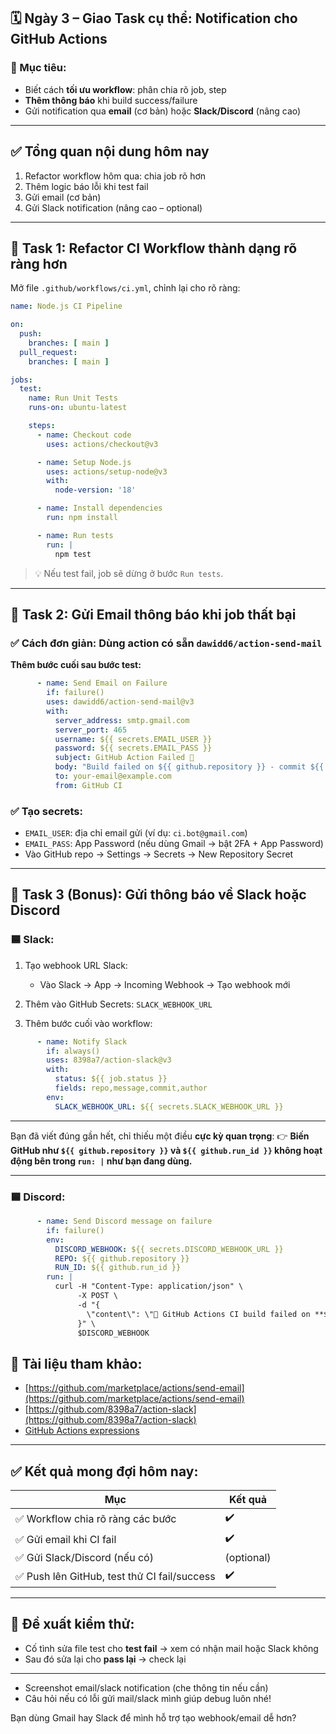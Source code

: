 
## 🗓️ **Ngày 3 – Giao Task cụ thể: Notification cho GitHub Actions**

### 🎯 Mục tiêu:

* Biết cách **tối ưu workflow**: phân chia rõ job, step
* **Thêm thông báo** khi build success/failure
* Gửi notification qua **email** (cơ bản) hoặc **Slack/Discord** (nâng cao)

---

## ✅ Tổng quan nội dung hôm nay

1. Refactor workflow hôm qua: chia job rõ hơn
2. Thêm logic báo lỗi khi test fail
3. Gửi email (cơ bản)
4. Gửi Slack notification (nâng cao – optional)

---

## 🧩 **Task 1: Refactor CI Workflow thành dạng rõ ràng hơn**

Mở file `.github/workflows/ci.yml`, chỉnh lại cho rõ ràng:

```yaml
name: Node.js CI Pipeline

on:
  push:
    branches: [ main ]
  pull_request:
    branches: [ main ]

jobs:
  test:
    name: Run Unit Tests
    runs-on: ubuntu-latest

    steps:
      - name: Checkout code
        uses: actions/checkout@v3

      - name: Setup Node.js
        uses: actions/setup-node@v3
        with:
          node-version: '18'

      - name: Install dependencies
        run: npm install

      - name: Run tests
        run: |
          npm test
```

> 💡 Nếu test fail, job sẽ dừng ở bước `Run tests`.

---

## 🧩 **Task 2: Gửi Email thông báo khi job thất bại**

### ✅ Cách đơn giản: Dùng action có sẵn `dawidd6/action-send-mail`

**Thêm bước cuối sau bước test:**

```yaml
      - name: Send Email on Failure
        if: failure()
        uses: dawidd6/action-send-mail@v3
        with:
          server_address: smtp.gmail.com
          server_port: 465
          username: ${{ secrets.EMAIL_USER }}
          password: ${{ secrets.EMAIL_PASS }}
          subject: GitHub Action Failed 🚨
          body: "Build failed on ${{ github.repository }} - commit ${{ github.sha }}"
          to: your-email@example.com
          from: GitHub CI
```

### ✅ Tạo secrets:

* `EMAIL_USER`: địa chỉ email gửi (ví dụ: `ci.bot@gmail.com`)
* `EMAIL_PASS`: App Password (nếu dùng Gmail → bật 2FA + App Password)
* Vào GitHub repo → Settings → Secrets → New Repository Secret

---

## 🧩 **Task 3 (Bonus): Gửi thông báo về Slack hoặc Discord**

### 🟦 Slack:

1. Tạo webhook URL Slack:

   * Vào Slack → App → Incoming Webhook → Tạo webhook mới

2. Thêm vào GitHub Secrets: `SLACK_WEBHOOK_URL`

3. Thêm bước cuối vào workflow:

```yaml
      - name: Notify Slack
        if: always()
        uses: 8398a7/action-slack@v3
        with:
          status: ${{ job.status }}
          fields: repo,message,commit,author
        env:
          SLACK_WEBHOOK_URL: ${{ secrets.SLACK_WEBHOOK_URL }}
```

---
Bạn đã viết đúng gần hết, chỉ thiếu một điều **cực kỳ quan trọng**:
👉 **Biến GitHub như `${{ github.repository }}` và `${{ github.run_id }}` không hoạt động bên trong `run: |` như bạn đang dùng.**

---


### 🟦 Discord:

```yaml
      - name: Send Discord message on failure
        if: failure()
        env:
          DISCORD_WEBHOOK: ${{ secrets.DISCORD_WEBHOOK_URL }}
          REPO: ${{ github.repository }}
          RUN_ID: ${{ github.run_id }}
        run: |
          curl -H "Content-Type: application/json" \
               -X POST \
               -d "{
                 \"content\": \"🚨 GitHub Actions CI build failed on **${REPO}**\\n🔗 https://github.com/${REPO}/actions/runs/${RUN_ID}\"
               }" \
               $DISCORD_WEBHOOK
```





## 📘 Tài liệu tham khảo:

* [https://github.com/marketplace/actions/send-email](https://github.com/marketplace/actions/send-email)
* [https://github.com/8398a7/action-slack](https://github.com/8398a7/action-slack)
* [GitHub Actions expressions](https://docs.github.com/en/actions/learn-github-actions/expressions)

---

## ✅ Kết quả mong đợi hôm nay:

| Mục                                         | Kết quả    |
| ------------------------------------------- | ---------- |
| ✅ Workflow chia rõ ràng các bước            | ✔️         |
| ✅ Gửi email khi CI fail                     | ✔️         |
| ✅ Gửi Slack/Discord (nếu có)                | (optional) |
| ✅ Push lên GitHub, test thử CI fail/success | ✔️         |

---

## 🔁 Đề xuất kiểm thử:

* Cố tình sửa file test cho **test fail** → xem có nhận mail hoặc Slack không
* Sau đó sửa lại cho **pass lại** → check lại

---

* Screenshot email/slack notification (che thông tin nếu cần)
* Câu hỏi nếu có lỗi gửi mail/slack mình giúp debug luôn nhé!

Bạn dùng Gmail hay Slack để mình hỗ trợ tạo webhook/email dễ hơn?
